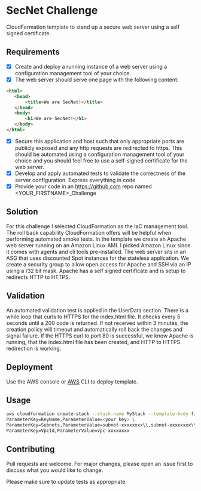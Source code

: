 # SecNet Challenge

CloudFormation template to stand up a secure web server using a self signed certificate. 

## Requirements

- [x] Create and deploy a running instance of a web server using a configuration management tool of your choice. 
- [x] The web server should serve one page with the following content:
 ```html 
<html>
    <head>
        <title>We are SecNet!</title>
    </head>
    <body>
        <h1>We are SecNet!</h1>
    </body>
</html>
```
- [x] Secure this application and host such that only appropriate ports are publicly exposed and any http
requests are redirected to https. This should be automated using a configuration management tool of your choice and you should feel free to use a self-signed certificate for the web server.
- [x] Develop and apply automated tests to validate the correctness of the server configuration.
Express everything in code
- [x] Provide your code in an https://github.com repo named <YOUR_FIRSTNAME>_Challenge

## Solution
For this challenge I selected CloudFormation as the IaC management tool. The roll back capability CloudFormation offers will be helpful when performing automated smoke tests. In the template we create an Apache web server running on an Amazon Linux AMI. I picked Amazon Linux since it comes with agents and cli tools pre-installed. The web server sits in an ASG that uses discounted Spot instances for the stateless application. We create a security group to allow open access for Apache and SSH via an IP using a /32 bit mask. Apache has a self signed certificate and is setup to redirects HTTP to HTTPS. 

## Validation
An automated validation test is applied in the UserData section. There is a while loop that curls to HTTPS for the index.html file. It checks every 5 seconds until a 200 code is returned. If not received within 3 minutes, the creation policy will timeout and automatically roll back the changes and signal failure. If the HTTPS curl to port 80 is successful, we know Apache is running, that the index.html file has been created, and HTTP to HTTPS redirection is working. 

 
## Deployment

Use the AWS console or [AWS](https://docs.aws.amazon.com/cli/latest/userguide/install-cliv2-linux.html#cliv2-linux-install) CLI to deploy template.

## Usage

```bash
aws cloudformation create-stack --stack-name MyStack --template-body file://your_template.json --parameters \
ParameterKey=KeyName,ParameterValue=<your_key> \
ParameterKey=Subnets,ParameterValue=subnet-xxxxxxxx\\,subnet-xxxxxxxx\\,subnet-xxxxxxxx \
ParameterKey=VpcId,ParameterValue=vpc-xxxxxxxx
```

## Contributing
Pull requests are welcome. For major changes, please open an issue first to discuss what you would like to change.

Please make sure to update tests as appropriate.

